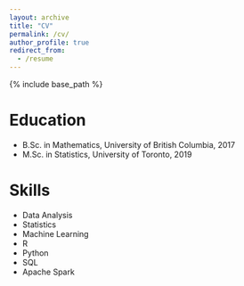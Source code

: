 ```yaml
---
layout: archive
title: "CV"
permalink: /cv/
author_profile: true
redirect_from:
  - /resume
---
```


{% include base_path %}

Education
======
* B.Sc. in Mathematics, University of British Columbia, 2017
* M.Sc. in Statistics, University of Toronto, 2019
  
Skills
======
* Data Analysis
* Statistics
* Machine Learning
* R
* Python
* SQL
* Apache Spark 

